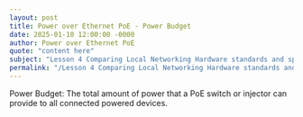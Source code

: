 ```yaml
---
layout: post
title: Power over Ethernet PoE - Power Budget
date: 2025-01-10 12:00:00 -0000
author: Power over Ethernet PoE
quote: "content here"
subject: "Lesson 4 Comparing Local Networking Hardware standards and specifications"
permalink: "/Lesson 4 Comparing Local Networking Hardware standards and specifications/Power over Ethernet PoE/Power over Ethernet PoE - Power Budget"
---
```


Power Budget: The total amount of power that a PoE switch or injector can provide to all connected powered devices.
